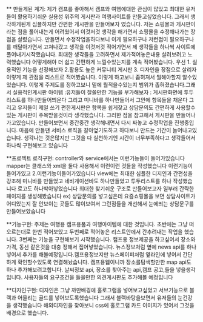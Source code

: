 ** 만들게된 계기: 제가 캠프를 좋아해서 캠프와 여행에대한 관심이 많았고  최대한 유저들이 활용하기쉬운 실용성 위주의 게시판과 여행사이트를 만들고싶었습니다. 그래서 생각하게된게 심플하지만 간편한 게시판을 만들어보자 였습니다.
저는 쇼핑몰과 게시판이라는 점을 풀어내는게 어려웠어서 이것저것 생각을 해가면서 쇼핑몰을 수정해나가는 장점을 살렸습니다. 만들면서 수정작업을하다보니 이게 필요하구나 저런점이 필요하구나 를 깨달아가면서 고쳐나갔고
생각을 이것저것 적어가면서 제 생각들을 하나씩 사이트에 풀어내기시작했습니다.  최대한 생각들을 고려하면서  제가적어놓은내용 살려보려고 노력했습니다 
어떻게해야 더 쉽고 간편하게 느낄수있는지를 계속 적어봤습니다. 우선 1. 실용적인 기능을 선정해보자 2.활용도 높은 커뮤니티 게시판 3. 디자인을 장점으로 살리자 이렇게 제 관점을 리스트로 적어봤습니다. 이렇게 하고보니 좁혀져서 뭘해야할지 알수있었습니다.
이렇게 주제도를 정하고보니 밑에 뭘적을수있는지 범위가 좁혀졌습니다.그래서 실용적인게시판 아이템 :유저들이 잘쓸만한 기능을 부가해보자 : 게시판화면에 투두리스트를 하나만들어띄운다 그리고 미니바를 하나만들어서 그안에 항목들을 채운다 그리고 유저들이 제일 쓰기 편한게시판은 항목을 쉽게찾고 상담문의도 간편하게 사용할수있는 게시판이 주목받을것이라 생각했습니다. 그러한 점을 참고해서 게시판을 만들어나가고있습니다. 만들어보면서 중간중간 생각해내면서 다시 짜놓고 수정작업을 진행중입니다. 마음에 안들땐 서비스 로직을 갈아엎기도하고 하다보니 만드는 기간이 늘어나고있습니다. 생각나는 것은많지만 그것을 다 실천하기엔 시간이 너무부족하다고 생각들어서 하나씩 구현해보고 있습니다

**프로젝트 로직구현: controller와 service에서는 이런기능들이 들어가있습니다
mapper는 클래스와 xml을 둘다 사용해서 이런이런 것들을 작성했습니다 이런기능이 들어가있고 2.이런기능이들어가있습니다 
view에는 최대한 심플한 디지인과 간편성을 강조해 미니바를 만들었고 네비게이션바도 하나만들었고 투두리스트를 하나 작성했습니다 로고도 하나박아넣었습니다 최대한 찾기쉬운 구조로 만들어보고자 일부러 간략한 페이지를 생성해봤습니다 
ex) 상담문의를 넣고싶은데 요즘쇼핑몰을 보면 상담사이트가 어디있는지 잘 안보이는 곳들도 많이보여서 그런점들을 개선해서 눈에띄는 상담문구를 만들어보았습니다

**기능구현: 주제는 여행용 캠프용품과 여행아이템에 대한 것입니다.
초반에는 그냥 떠오르는대로 한번 적어보았고 두번째로 적어놓은 리스트안에서 간추려내는 작업을 했습니다.
3번째는 기능을 구현해보기 시작했습니다. 캠프용 정보제공을 하고싶어서 장소와 가격, 동선 같은것을 대충 정해서 집어넣었습니다. 
뉴스정보처럼 옆에 news api를 하나넣어서 추가를 해볼예정입니다.캠프용정보지만 뉴스페이퍼처럼 옆라인에 넣어서 간단하게 확인할수있도록 연결해놨습니다.
캠프용웹이니까 장소를탐색할만한 map api도 하나 추가해보려고합니다. 날씨정보 api, 장소를 찾아주는 api,캠프 공고,들을 넣을생각입니다.
사용자들의 요구조건을 들을만한 의견게시판도 추가해볼 예정입니다


**디자인구현: 디자인은 그냥 까만배경에 홀로그램을 넣어보고싶었고 서브기능으로 블랙과 어울리는 골드를 넣어보도록했습니다 
그래서 블랙바탕을보면서 유저들의 눈건강을 생각했습니다 
해외디자인을 찾아보니 css에 홀로그램 카드 이미지가 있어서 그것을 배경으로 했습니다.
